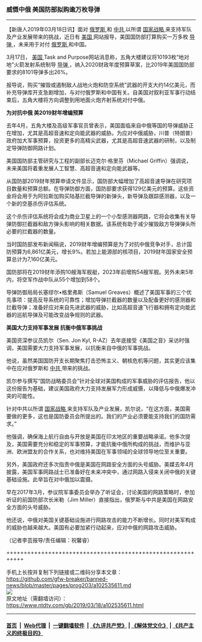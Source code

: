 ### 威慑中俄 美国防部拟购逾万枚导弹
------------------------

<div class="post_content" itemprop="articleBody">
 <p>
  【新唐人2019年03月18日讯】面对
  <a href="https://www.ntdtv.com/gb/俄罗斯.htm">
   俄罗斯
  </a>
  和
  <a href="https://www.ntdtv.com/gb/中共.htm">
   中共
  </a>
  以所谓
  <a href="https://www.ntdtv.com/gb/国家战略.htm">
   国家战略
  </a>
  来支持军队及产业发展带来的挑战，近日有
  <a href="https://www.ntdtv.com/gb/美国.htm">
   美国
  </a>
  网站报导，美国国防部打算购买一万多枚
  <a href="https://www.ntdtv.com/gb/导弹.htm">
   导弹
  </a>
  ，未来用于对付
  <a href="https://www.ntdtv.com/gb/俄罗斯.htm">
   俄罗斯
  </a>
  和中国。
 </p>
 <p>
  3月17日，
  <a href="https://www.ntdtv.com/gb/美国.htm">
   美国
  </a>
  Task and Purpose网站消息称，五角大楼建议将10193枚“地对地”火箭发射系统制导
  <a href="https://www.ntdtv.com/gb/导弹.htm">
   导弹
  </a>
  ，纳入2020财政年度预算草案，比2019年美国国防部要求的8101导弹多出26%。
 </p>
 <p>
  报导说，购买“摧毁或遏制敌人战地火炮和防空系统”武器的开支大约14亿美元，而补充导弹库开支急剧增加，与对付俄罗斯和中国有关。自美国对叙利亚军事行动结束后，五角大楼将方向调整到用地面火炮齐射系统对付中俄。
 </p>
 <p>
  <strong>
   为对抗中俄 美2019财年增编预算
  </strong>
 </p>
 <p>
  去年4月，五角大楼及高级军事官员曾表示，美国面临来自中俄等国的导弹威胁正在增加，尤其是高超音速和定向能武器的威胁。为应对中俄威胁，川普（特朗普）政府加大军事预算，投资更多的高精尖武器，尤其是高超音速武器的研制，以及制定导弹防御网路计划。
 </p>
 <p>
  美国国防部主管研究与工程的副部长迈克尔·格里芬（Michael Griffin）强调说，未来美国将着重发展人工智慧、高超音速和定向能武器等。
 </p>
 <p>
  从国防部2019财年预算申请文件显示，国防部大幅增加了高超音速导弹在研究项目数量和预算总额。在导弹防御方面，国防部要求获得129亿美元的预算。这些资金将会用于为阿拉斯加购买陆基拦截导弹的新弹头，新导弹及跟踪感测器，以及一个新的空基杀伤评估系统。
 </p>
 <p>
  这个杀伤评估系统将会成为商业卫星上的一个小型感测器网路，它将会收集有关导弹防御拦截器和敌方弹头影响的相关数据。该系统有助于减少摧毁敌方导弹弹头所必要的拦截器的数量。
 </p>
 <p>
  当时国防部发布新闻稿说，2019财年增编预算是为了对抗中俄竞争对手，总计国防预算为6,861亿美元，增长9%。若加上能源部的核项目，2019财年国家安全预算总计为7,160亿美元。
 </p>
 <p>
  国防部将在2019财年添购10艘海军舰艇，2023年前增购54艘军舰。另外未来5年内，将空军作战中队从55个增加到58个。
 </p>
 <p>
  导弹防御局局长塞缪尔•格里弗斯（Samuel Greaves）概述了美国军事的三个优先事项：提高反导系统的可靠性；增加导弹拦截器的数量以及配备更好的感测器和拦截导弹；准备好应对来自先进武器的威胁，比如高超音速飞行器和拥有定向能武器的巡航导弹及可能改变战争规则的武器。
 </p>
 <p>
  <strong>
   美国大力支持军事发展 抗衡中俄军事挑战
  </strong>
 </p>
 <p>
  美国资深参议员凯尔（Sen. Jon Kyl, R-AZ）去年底接受《美国之音》采访时强调，美国需要大力支持军事发展，以抗衡来自中俄的军事挑战。
 </p>
 <p>
  他说，虽然美国国防开支长期聚焦打击恐怖主义、朝核危机等问题，其实更应该集中在应对俄罗斯和
  <a href="https://www.ntdtv.com/gb/中共.htm">
   中共
  </a>
  带来的挑战。
 </p>
 <p>
  凯尔参与撰写“国防战略委员会”针对全球对美国构成的军事威胁的评估报告，他以这份报告为基础，建议美国政府大力支持发展军力形成威慑，以降低与中俄爆发冲突的可能性。
 </p>
 <p>
  针对中共以所谓
  <a href="https://www.ntdtv.com/gb/国家战略.htm">
   国家战略
  </a>
  来支持军队及产业发展，凯尔说，“在这方面，美国需要做的更多，这也是国防委员会所提出的。我们的产业必须要能支持我们的国防需求。”
 </p>
 <p>
  他强调，确保海上航行自由与开放是美国在印太地区的重要战略承诺。他多次提及，美国需要充分和稳定的军事预算，才能抗衡中俄所构成的挑战，而维护与亚洲、欧洲盟友的合作关系，也对维持美国在军事领域的全球领导地位至关重要。
 </p>
 <p>
  另外，美国政府还多次指责中俄是美国在网路安全方面的头号威胁。美媒去年4月披露，美国军事网路战士已准备好在未来冲突中，通过网路入侵来关闭中俄的关键基础设施。此举旨在对中俄加以震摄。
 </p>
 <p>
  早在2017年3月，参议院军事委员会举办了听证会，讨论美国的网路策略时，参加听证的前国防部次长米勒（Jim Miller）直接指出，俄罗斯与中共是美国在网路安全方面的头号威胁。
 </p>
 <p>
  他还说，中俄对美国关键基础设施进行网路攻击的能力不断增长。同时对美军构成的威胁也越来越大。美国有必要加紧行动起来，应对中俄的网路攻击威胁。
 </p>
 <p>
  （记者李芸报导/责任编辑：祝馨睿）
 </p>
 <div class="single_ad">
 </div>
</div>

+++++++++++++++++++++++++++++++++++++++++++++++++++++++++++<br/><br/>
手机上长按并复制下列链接或二维码分享本文章：<br/>
https://github.com/gfw-breaker/banned-news/blob/master/pages/prog203/a102535611.md <br/>
<a href='https://github.com/gfw-breaker/banned-news/blob/master/pages/prog203/a102535611.md'><img src='https://github.com/gfw-breaker/banned-news/blob/master/pages/prog203/a102535611.md.png'/></a> <br/>
原文地址（需翻墙访问）：https://www.ntdtv.com/gb/2019/03/18/a102535611.html


------------------------
#### [首页](https://github.com/gfw-breaker/banned-news/blob/master/README.md) &nbsp;|&nbsp; [Web代理](https://github.com/labour-camp/helloworld) &nbsp;|&nbsp; [一键翻墙软件](https://github.com/gfw-breaker/nogfw/blob/master/README.md) &nbsp;| [《九评共产党》](https://github.com/gfw-breaker/9ping.md/blob/master/README.md#九评之一评共产党是什么) | [《解体党文化》](https://github.com/gfw-breaker/jtdwh.md/blob/master/README.md) | [《共产主义的终极目的》](https://github.com/gfw-breaker/gczydzjmd.md/blob/master/README.md)

